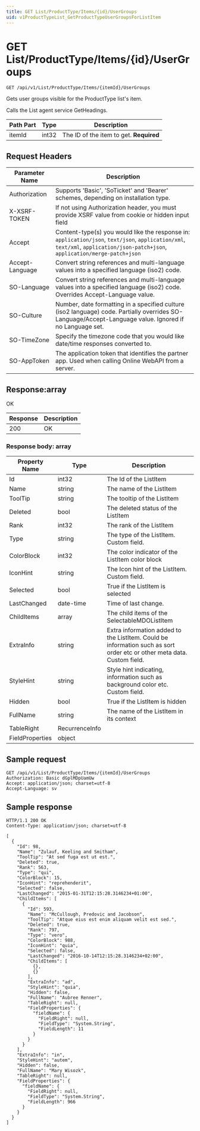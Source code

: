 ```yaml
---
title: GET List/ProductType/Items/{id}/UserGroups
uid: v1ProductTypeList_GetProductTypeUserGroupsForListItem
---
```


# GET List/ProductType/Items/{id}/UserGroups

```http
GET /api/v1/List/ProductType/Items/{itemId}/UserGroups
```

Gets user groups visible for the ProductType list's item.


Calls the List agent service GetHeadings.





| Path Part | Type | Description |
|-----------|------|-------------|
| itemId | int32 | The ID of the item to get. **Required** |



## Request Headers

| Parameter Name | Description |
|----------------|-------------|
| Authorization  | Supports 'Basic', 'SoTicket' and 'Bearer' schemes, depending on installation type. |
| X-XSRF-TOKEN   | If not using Authorization header, you must provide XSRF value from cookie or hidden input field |
| Accept         | Content-type(s) you would like the response in: `application/json`, `text/json`, `application/xml`, `text/xml`, `application/json-patch+json`, `application/merge-patch+json` |
| Accept-Language | Convert string references and multi-language values into a specified language (iso2) code. |
| SO-Language | Convert string references and multi-language values into a specified language (iso2) code. Overrides Accept-Language value. |
| SO-Culture | Number, date formatting in a specified culture (iso2 language) code. Partially overrides SO-Language/Accept-Language value. Ignored if no Language set. |
| SO-TimeZone | Specify the timezone code that you would like date/time responses converted to. |
| SO-AppToken | The application token that identifies the partner app. Used when calling Online WebAPI from a server. |


## Response:array

OK

| Response | Description |
|----------------|-------------|
| 200 | OK |

### Response body: array

| Property Name | Type |  Description |
|----------------|------|--------------|
| Id | int32 | The Id of the ListItem |
| Name | string | The name of the ListItem |
| ToolTip | string | The tooltip of the ListItem |
| Deleted | bool | The deleted status of the ListItem |
| Rank | int32 | The rank of the ListItem |
| Type | string | The type of the ListItem. Custom field. |
| ColorBlock | int32 | The color indicator of the ListItem color block |
| IconHint | string | The Icon hint of the ListItem. Custom field. |
| Selected | bool | True if the ListItem is selected |
| LastChanged | date-time | Time of last change. |
| ChildItems | array | The child items of the SelectableMDOListItem |
| ExtraInfo | string | Extra information added to the ListItem. Could be information such as sort order etc or other meta data. Custom field. |
| StyleHint | string | Style hint indicating, information such as background color etc. Custom field. |
| Hidden | bool | True if the ListItem is hidden |
| FullName | string | The name of the ListItem in its context |
| TableRight | RecurrenceInfo |  |
| FieldProperties | object |  |

## Sample request

```http!
GET /api/v1/List/ProductType/Items/{itemId}/UserGroups
Authorization: Basic dGplMDpUamUw
Accept: application/json; charset=utf-8
Accept-Language: sv
```

## Sample response

```http_
HTTP/1.1 200 OK
Content-Type: application/json; charset=utf-8

[
  {
    "Id": 98,
    "Name": "Zulauf, Keeling and Smitham",
    "ToolTip": "At sed fuga est ut est.",
    "Deleted": true,
    "Rank": 563,
    "Type": "qui",
    "ColorBlock": 15,
    "IconHint": "reprehenderit",
    "Selected": false,
    "LastChanged": "2015-01-31T12:15:28.3146234+01:00",
    "ChildItems": [
      {
        "Id": 593,
        "Name": "McCullough, Predovic and Jacobson",
        "ToolTip": "Atque eius est enim aliquam velit est sed.",
        "Deleted": true,
        "Rank": 797,
        "Type": "vero",
        "ColorBlock": 988,
        "IconHint": "quia",
        "Selected": false,
        "LastChanged": "2016-10-14T12:15:28.3146234+02:00",
        "ChildItems": [
          {},
          {}
        ],
        "ExtraInfo": "ad",
        "StyleHint": "quia",
        "Hidden": false,
        "FullName": "Aubree Renner",
        "TableRight": null,
        "FieldProperties": {
          "fieldName": {
            "FieldRight": null,
            "FieldType": "System.String",
            "FieldLength": 11
          }
        }
      }
    ],
    "ExtraInfo": "in",
    "StyleHint": "autem",
    "Hidden": false,
    "FullName": "Mary Wisozk",
    "TableRight": null,
    "FieldProperties": {
      "fieldName": {
        "FieldRight": null,
        "FieldType": "System.String",
        "FieldLength": 966
      }
    }
  }
]
```